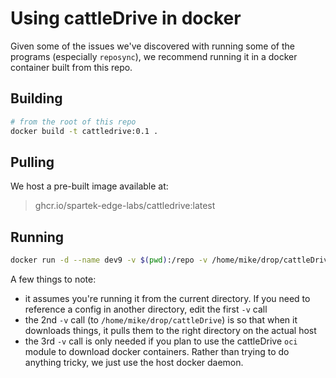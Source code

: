 # Using cattleDrive in docker
Given some of the issues we've discovered with running some of the programs (especially `reposync`), we recommend running it in a docker container built from this repo.

## Building
```bash
# from the root of this repo
docker build -t cattledrive:0.1 .
```

## Pulling
We host a pre-built image available at:
> ghcr.io/spartek-edge-labs/cattledrive:latest

## Running

```bash
docker run -d --name dev9 -v $(pwd):/repo -v /home/mike/drop/cattleDrive:/home/mike/drop/cattleDrive -v /var/run/docker.sock:/var/run/docker.sock cattledrive:0.1 cattleDrive /repo/config.yml
```
A few things to note:
- it assumes you're running it from the current directory.  If you need to reference a config in another directory, edit the first `-v` call
- the 2nd `-v` call (to `/home/mike/drop/cattleDrive`) is so that when it downloads things, it pulls them to the right directory on the actual host
- the 3rd `-v` call is only needed if you plan to use the cattleDrive `oci` module to download docker containers.  Rather than trying to do anything tricky, we just use the host docker daemon.